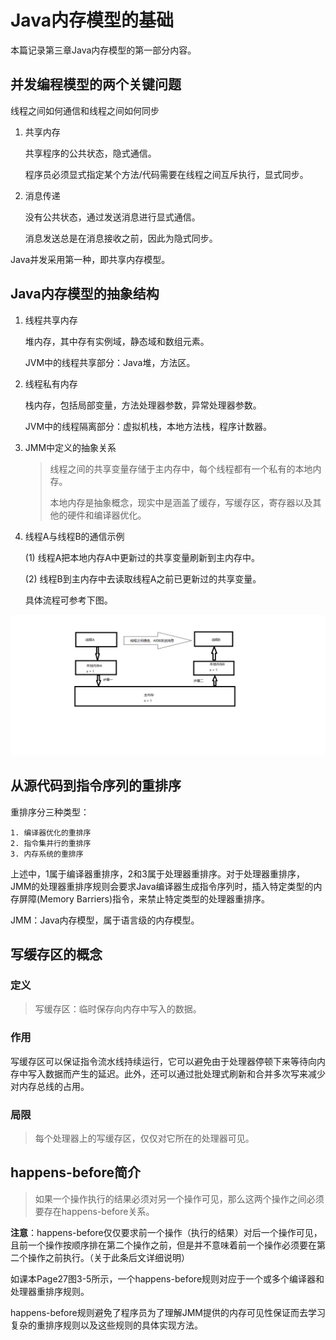 # Java内存模型的基础

本篇记录第三章Java内存模型的第一部分内容。

## 并发编程模型的两个关键问题

线程之间如何通信和线程之间如何同步

   1. 共享内存

        共享程序的公共状态，隐式通信。

        程序员必须显式指定某个方法/代码需要在线程之间互斥执行，显式同步。

   2. 消息传递

        没有公共状态，通过发送消息进行显式通信。

        消息发送总是在消息接收之前，因此为隐式同步。

Java并发采用第一种，即共享内存模型。

## Java内存模型的抽象结构

1. 线程共享内存

    堆内存，其中存有实例域，静态域和数组元素。

    JVM中的线程共享部分：Java堆，方法区。

2. 线程私有内存

    栈内存，包括局部变量，方法处理器参数，异常处理器参数。

    JVM中的线程隔离部分：虚拟机栈，本地方法栈，程序计数器。

3. JMM中定义的抽象关系

    > 线程之间的共享变量存储于主内存中，每个线程都有一个私有的本地内存。
    >
    >本地内存是抽象概念，现实中是涵盖了缓存，写缓存区，寄存器以及其他的硬件和编译器优化。
4. 线程A与线程B的通信示例

   (1) 线程A把本地内存A中更新过的共享变量刷新到主内存中。

   (2) 线程B到主内存中去读取线程A之前已更新过的共享变量。

    具体流程可参考下图。

![avatar](/pic/ThreadCrossCommunn.png)

## 从源代码到指令序列的重排序

重排序分三种类型：

    1. 编译器优化的重排序
    2. 指令集并行的重排序
    3. 内存系统的重排序

上述中，1属于编译器重排序，2和3属于处理器重排序。对于处理器重排序，JMM的处理器重排序规则会要求Java编译器生成指令序列时，插入特定类型的内存屏障(Memory Barriers)指令，来禁止特定类型的处理器重排序。

JMM：Java内存模型，属于语言级的内存模型。

## 写缓存区的概念

### 定义

> 写缓存区：临时保存向内存中写入的数据。

### 作用

写缓存区可以保证指令流水线持续运行，它可以避免由于处理器停顿下来等待向内存中写入数据而产生的延迟。此外，还可以通过批处理式刷新和合并多次写来减少对内存总线的占用。

### 局限

> 每个处理器上的写缓存区，仅仅对它所在的处理器可见。

## happens-before简介

> 如果一个操作执行的结果必须对另一个操作可见，那么这两个操作之间必须要存在happens-before关系。

**注意**：happens-before仅仅要求前一个操作（执行的结果）对后一个操作可见，且前一个操作按顺序排在第二个操作之前，但是并不意味着前一个操作必须要在第二个操作之前执行。（关于此条后文详细说明）

如课本Page27图3-5所示，一个happens-before规则对应于一个或多个编译器和处理器重排序规则。

happens-before规则避免了程序员为了理解JMM提供的内存可见性保证而去学习复杂的重排序规则以及这些规则的具体实现方法。
